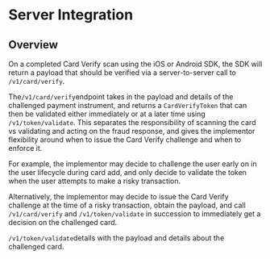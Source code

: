 # Server Integration

## Overview

On a completed Card Verify scan using the iOS or Android SDK, the SDK will return a payload that should be verified via a server-to-server call to `/v1/card/verify`.

The`/v1/card/verify`endpoint takes in the payload and details of the challenged payment instrument, and returns a `CardVerifyToken` that can then be validated either immediately or at a later time using `/v1/token/validate`. This separates the responsibility of scanning the card vs validating and acting on the fraud response, and gives the implementor flexibility around when to issue the Card Verify challenge and when to enforce it.

For example, the implementor may decide to challenge the user early on in the user lifecycle during card add, and only decide to validate the token when the user attempts to make a risky transaction.

Alternatively, the implementor may decide to issue the Card Verify challenge at the time of a risky transaction, obtain the payload, and call `/v1/card/verify` and `/v1/token/validate` in succession to immediately get a decision on the challenged card.

`/v1/token/validate`details with the payload and details about the challenged card.

